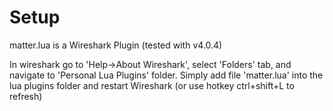 # Setup

matter.lua is a Wireshark Plugin (tested with v4.0.4)

In wireshark go to 'Help->About Wireshark', select 'Folders' tab, and navigate to 'Personal Lua Plugins' folder.
Simply add file 'matter.lua' into the lua plugins folder and restart Wireshark (or use hotkey ctrl+shift+L to refresh)
